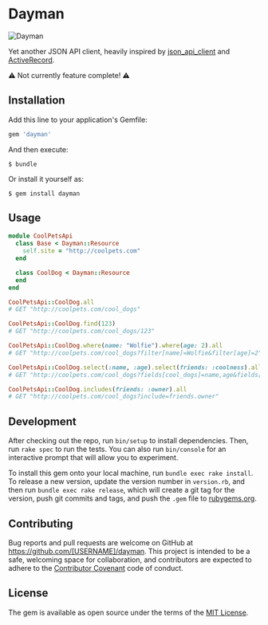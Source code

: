 # Dayman

![Dayman](http://screenshots.kevinbongart.net/AiJbs.gif)

Yet another JSON API client, heavily inspired by
[json_api_client](https://github.com/chingor13/json_api_client) and
[ActiveRecord](http://api.rubyonrails.org/classes/ActiveRecord/Base.html).

⚠️ Not currently feature complete! ⚠️

## Installation

Add this line to your application's Gemfile:

```ruby
gem 'dayman'
```

And then execute:

    $ bundle

Or install it yourself as:

    $ gem install dayman

## Usage

```ruby
module CoolPetsApi
  class Base < Dayman::Resource
    self.site = "http://coolpets.com"
  end

  class CoolDog < Dayman::Resource
  end
end

CoolPetsApi::CoolDog.all
# GET "http://coolpets.com/cool_dogs"

CoolPetsApi::CoolDog.find(123)
# GET "http://coolpets.com/cool_dogs/123"

CoolPetsApi::CoolDog.where(name: "Wolfie").where(age: 2).all
# GET "http://coolpets.com/cool_dogs?filter[name]=Wolfie&filter[age]=2"

CoolPetsApi::CoolDog.select(:name, :age).select(friends: :coolness).all
# GET "http://coolpets.com/cool_dogs?fields[cool_dogs]=name,age&fields[friends]=coolness"

CoolPetsApi::CoolDog.includes(friends: :owner).all
# GET "http://coolpets.com/cool_dogs?include=friends.owner"
```

## Development

After checking out the repo, run `bin/setup` to install dependencies. Then, run `rake spec` to run the tests. You can also run `bin/console` for an interactive prompt that will allow you to experiment.

To install this gem onto your local machine, run `bundle exec rake install`. To release a new version, update the version number in `version.rb`, and then run `bundle exec rake release`, which will create a git tag for the version, push git commits and tags, and push the `.gem` file to [rubygems.org](https://rubygems.org).

## Contributing

Bug reports and pull requests are welcome on GitHub at https://github.com/[USERNAME]/dayman. This project is intended to be a safe, welcoming space for collaboration, and contributors are expected to adhere to the [Contributor Covenant](http://contributor-covenant.org) code of conduct.

## License

The gem is available as open source under the terms of the [MIT License](http://opensource.org/licenses/MIT).
